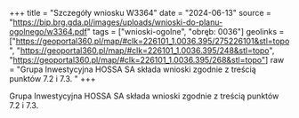 +++
title = "Szczegóły wniosku W3364"
date = "2024-06-13"
source = "https://bip.brg.gda.pl/images/uploads/wnioski-do-planu-ogolnego/w3364.pdf"
tags = ["wnioski-ogolne", "obręb: 0036"]
geolinks = ["https://geoportal360.pl/map/#clk=226101_1.0036.395/275226101&stl=topo", "https://geoportal360.pl/map/#clk=226101_1.0036.395/248&stl=topo", "https://geoportal360.pl/map/#clk=226101_1.0036.395/268&stl=topo"]
raw = "Grupa Inwestycyjna HOSSA SA składa wnioski zgodnie z treścią punktów 7.2 i 7.3.  "
+++

Grupa Inwestycyjna HOSSA SA składa wnioski zgodnie z treścią punktów 7.2 i 7.3.
 


